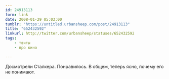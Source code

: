 ```yaml
---
id: 24913113
form: link
date: 2008-01-29 05:03:00
tumblr: "https://untitled.urbansheep.com/post/24913113"
title: "652432592"
linkurl: http://twitter.com/urbansheep/statuses/652432592
tags:
    - твиты
    - про кино

---
```

<p>Досмотрели Сталкера. Понравилось. В общем, теперь ясно, почему его не понимают.</p>
